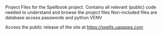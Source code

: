 Project Files for the Spellbook project.
Contains all relevant (public) code needed to understand and browse the project files
Non-included files are database access passwords and python VENV

Access the public release of the site at https://spells.uaqapps.com
